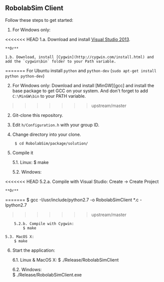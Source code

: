 ## RobolabSim Client

Follow these steps to get started:

1. For Windows only:

<<<<<<< HEAD
    1.a. Download and install [Visual Studio 2013](http://www.microsoft.com/de-de/download/details.aspx?id=40787).    
    
    **Or**
    
    1.b. Download, install [Cygwin](http://cygwin.com/install.html) and add the `cygwin\bin` folder to your Path variable.
=======
   For Ubuntu install ```python``` and ```python-dev``` (```sudo apt-get install python python-dev```)

2. For Windows only: Download and install [MinGW][gcc] and install the base package to get GCC on your system. And don't forget to add ```C:\MinGW\bin``` to your PATH variable.
>>>>>>> upstream/master

2. Git-clone this repository.

3. Edit ```h/Configuration.h``` with your group ID.

4. Change directory into your clone.

        $ cd RobolabSim/package/solution/

5. Compile it

    5.1. Linux:
        $ make
        
    5.2. Windows:   
    
<<<<<<< HEAD
        5.2.a. Compile with Visual Studio:
            Create -> Create Project  
            
    **Or**
=======
        $ gcc -I/usr/include/python2.7 -o RobolabSimClient *.c -lpython2.7
>>>>>>> upstream/master

        5.2.b. Compile with Cygwin:
            $ make

    5.3. MacOS X:
        $ make

6. Start the application:

    6.1. Linux & MacOS X:
        $ ./Release/RobolabSimClient
        
    6.2. Windows:   
        $ ./Release/RobolabSimClient.exe
